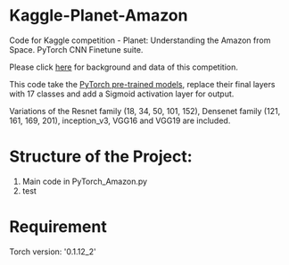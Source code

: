 # Kaggle-Planet-Amazon
Code for Kaggle competition - Planet: Understanding the Amazon from Space. PyTorch CNN Finetune suite.

Please click [here](https://www.kaggle.com/c/planet-understanding-the-amazon-from-space) for background and data of this competition.

This code take the [PyTorch pre-trained models](http://pytorch.org/docs/master/torchvision/models.html), replace their final layers with 17 classes and add a Sigmoid activation layer for output. 

Variations of the Resnet family (18, 34, 50, 101, 152), Densenet family (121, 161, 169, 201), inception_v3, VGG16 and VGG19 are included.

# Structure of the Project:
1. Main code in PyTorch_Amazon.py
2. test

# Requirement
Torch version: '0.1.12_2'
